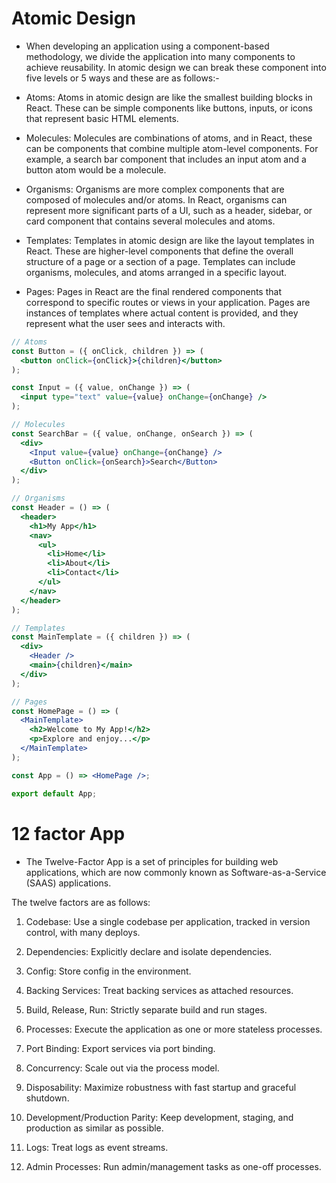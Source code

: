 # Atomic Design
- When developing an application using a component-based methodology, we divide the application into many components to achieve reusability. In atomic design we can break these component into five levels or 5 ways and these are as follows:- 

- Atoms: Atoms in atomic design are like the smallest building blocks in React. These can be simple components like buttons, inputs, or icons that represent basic HTML elements.

- Molecules: Molecules are combinations of atoms, and in React, these can be components that combine multiple atom-level components. For example, a search bar component that includes an input atom and a button atom would be a molecule.

- Organisms: Organisms are more complex components that are composed of molecules and/or atoms. In React, organisms can represent more significant parts of a UI, such as a header, sidebar, or card component that contains several molecules and atoms.

- Templates: Templates in atomic design are like the layout templates in React. These are higher-level components that define the overall structure of a page or a section of a page. Templates can include organisms, molecules, and atoms arranged in a specific layout.

- Pages: Pages in React are the final rendered components that correspond to specific routes or views in your application. Pages are instances of templates where actual content is provided, and they represent what the user sees and interacts with.

```jsx
// Atoms
const Button = ({ onClick, children }) => (
  <button onClick={onClick}>{children}</button>
);

const Input = ({ value, onChange }) => (
  <input type="text" value={value} onChange={onChange} />
);

// Molecules
const SearchBar = ({ value, onChange, onSearch }) => (
  <div>
    <Input value={value} onChange={onChange} />
    <Button onClick={onSearch}>Search</Button>
  </div>
);

// Organisms
const Header = () => (
  <header>
    <h1>My App</h1>
    <nav>
      <ul>
        <li>Home</li>
        <li>About</li>
        <li>Contact</li>
      </ul>
    </nav>
  </header>
);

// Templates
const MainTemplate = ({ children }) => (
  <div>
    <Header />
    <main>{children}</main>
  </div>
);

// Pages
const HomePage = () => (
  <MainTemplate>
    <h2>Welcome to My App!</h2>
    <p>Explore and enjoy...</p>
  </MainTemplate>
);

const App = () => <HomePage />;

export default App;
```

# 12 factor App
- The Twelve-Factor App is a set of principles for building web applications, which are now commonly known as Software-as-a-Service (SAAS) applications. 

The twelve factors are as follows:

1. Codebase: Use a single codebase per application, tracked in version control, with many deploys.

2. Dependencies: Explicitly declare and isolate dependencies.

3. Config: Store config in the environment.

4. Backing Services: Treat backing services as attached resources.

5. Build, Release, Run: Strictly separate build and run stages.

6. Processes: Execute the application as one or more stateless processes.

7. Port Binding: Export services via port binding.

8. Concurrency: Scale out via the process model.

9. Disposability: Maximize robustness with fast startup and graceful shutdown.

10. Development/Production Parity: Keep development, staging, and production as similar as possible.

11. Logs: Treat logs as event streams.

12. Admin Processes: Run admin/management tasks as one-off processes.